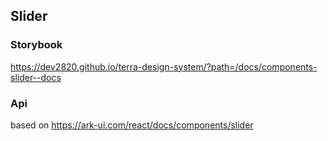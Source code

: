 ## Slider

### Storybook

https://dev2820.github.io/terra-design-system/?path=/docs/components-slider--docs

### Api

based on https://ark-ui.com/react/docs/components/slider
